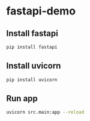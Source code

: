 # fastapi-demo

## Install fastapi
```sh
pip install fastapi
```

## Install uvicorn
```sh
pip install uvicorn
```

## Run app
```sh
uvicorn src.main:app --reload
```